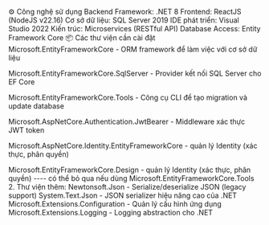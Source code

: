 ⚙️ Công nghệ sử dụng
Backend Framework: .NET 8
Frontend: ReactJS (NodeJS v22.16)
Cơ sở dữ liệu: SQL Server 2019
IDE phát triển: Visual Studio 2022
Kiến trúc: Microservices (RESTful API)
Database Access: Entity Framework Core
📦 Các thư viện cần cài đặt
Microsoft.EntityFrameworkCore - ORM framework để làm việc với cơ sở dữ liệu

Microsoft.EntityFrameworkCore.SqlServer - Provider kết nối SQL Server cho EF Core

Microsoft.EntityFrameworkCore.Tools - Công cụ CLI để tạo migration và update database

Microsoft.AspNetCore.Authentication.JwtBearer - Middleware xác thực JWT token

Microsoft.AspNetCore.Identity.EntityFrameworkCore - quản lý Identity (xác thực, phân quyền)

Microsoft.EntityFrameworkCore.Design - quản lý Identity (xác thực, phân quyền)  ---- có thể bỏ qua nếu dùng Microsoft.EntityFrameworkCore.Tools
2. Thư viện thêm:
Newtonsoft.Json - Serialize/deserialize JSON (legacy support)
System.Text.Json - JSON serializer hiệu năng cao của .NET
Microsoft.Extensions.Configuration - Quản lý cấu hình ứng dụng
Microsoft.Extensions.Logging - Logging abstraction cho .NET


